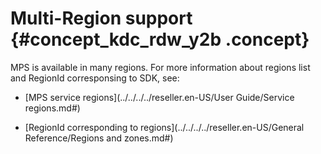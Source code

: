 # Multi-Region support {#concept_kdc_rdw_y2b .concept}

MPS is available in many regions. For more information about regions list and RegionId corresponsing to SDK, see:

-   [MPS service regions](../../../../reseller.en-US/User Guide/Service regions.md#)

-   [RegionId corresponding to regions](../../../../reseller.en-US/General Reference/Regions and zones.md#)


